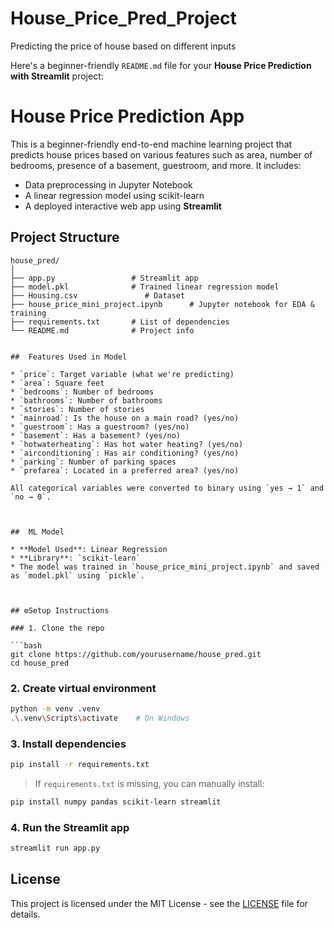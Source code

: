 # House_Price_Pred_Project
Predicting the price of house based on different inputs

Here's a beginner-friendly `README.md` file for your **House Price Prediction with Streamlit** project:


#  House Price Prediction App

This is a beginner-friendly end-to-end machine learning project that predicts house prices based on various features such as area, number of bedrooms, presence of a basement, guestroom, and more. It includes:

- Data preprocessing in Jupyter Notebook  
- A linear regression model using scikit-learn  
- A deployed interactive web app using **Streamlit**



##  Project Structure

```
house_pred/
│
├── app.py                 # Streamlit app
├── model.pkl              # Trained linear regression model
├── Housing.csv               # Dataset 
├── house_price_mini_project.ipynb      # Jupyter notebook for EDA & training
├── requirements.txt       # List of dependencies
└── README.md              # Project info


##  Features Used in Model

* `price`: Target variable (what we're predicting)
* `area`: Square feet
* `bedrooms`: Number of bedrooms
* `bathrooms`: Number of bathrooms
* `stories`: Number of stories
* `mainroad`: Is the house on a main road? (yes/no)
* `guestroom`: Has a guestroom? (yes/no)
* `basement`: Has a basement? (yes/no)
* `hotwaterheating`: Has hot water heating? (yes/no)
* `airconditioning`: Has air conditioning? (yes/no)
* `parking`: Number of parking spaces
* `prefarea`: Located in a preferred area? (yes/no)

All categorical variables were converted to binary using `yes → 1` and `no → 0`.



##  ML Model

* **Model Used**: Linear Regression
* **Library**: `scikit-learn`
* The model was trained in `house_price_mini_project.ipynb` and saved as `model.pkl` using `pickle`.



## ⚙Setup Instructions

### 1. Clone the repo

```bash
git clone https://github.com/yourusername/house_pred.git
cd house_pred
```

### 2. Create virtual environment

```bash
python -m venv .venv
.\.venv\Scripts\activate    # On Windows
```

### 3. Install dependencies

```bash
pip install -r requirements.txt
```

> If `requirements.txt` is missing, you can manually install:

```bash
pip install numpy pandas scikit-learn streamlit
```

### 4. Run the Streamlit app

```bash
streamlit run app.py
```


## License

This project is licensed under the MIT License - see the [LICENSE](LICENSE) file for details.


